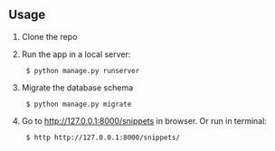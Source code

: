 ## Usage

1. Clone the repo

1. Run the app in a local server:

        $ python manage.py runserver

1. Migrate the database schema

        $ python manage.py migrate

1. Go to http://127.0.0.1:8000/snippets in browser. Or run in terminal:

        $ http http://127.0.0.1:8000/snippets/
